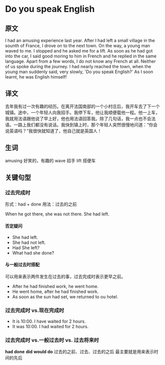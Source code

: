 # Do you speak English

## 原文

I had an amusing experience last year. After I had left a small village in the sounth of France, I drove on to the next town. On the way, a young man waved to me. I stopped and he asked me for a lift. As soon as he had got into the car, I said good moring to him in French and he replied in the same language. Apart from a few words, I do not know any French at all. Neither of us spoke during the journey. I had nearly reached the town, when the young man suddenly said, very slowly, 'Do you speak English?' As I soon learnt, he was English himself!

## 译文

去年我有过一次有趣的经历。在离开法国南部的一个小村庄后，我开车去了下一个城镇。途中，一个年轻人向我招手。我停下车，他让我顺便载他一程。他一上车，我就用法语跟他说了早上好，他也用法语回答我。除了几句话，我一点也不会法语。一路上我们都没有说话。我快到镇上时，那个年轻人突然很慢地问道：“你会说英语吗？”我很快就知道了，他自己就是英国人！

## 生词

amusing 好笑的，有趣的
wave 招手
lift 搭便车

## 关键句型

### 过去完成时

形式：had + done
用法：过去的之前

When he got there, she was not there. She had left.

#### 否定疑问

- She had left.
- She had not left.
- Had She left?
- What had she done?

#### 与一般过去时搭配

可以用来表示两件发生在过去的事，过去完成时表示更早之前。

- After he had finished work, he went home.
- He went home, after he had finished work.
- As soon as the sun had set, we returned to ou hotel.

### 过去完成时 vs.现在完成时

- It is 10:00. I have waited for 2 hours.
- It was 10:00. I had waited for 2 hours.

### 过去完成时 vs.一般过去时 vs. 过去将来时

**had done**  **did** **would do**
过去的之前、过去、过去的之后
最主要就是用来表示时间的先后

